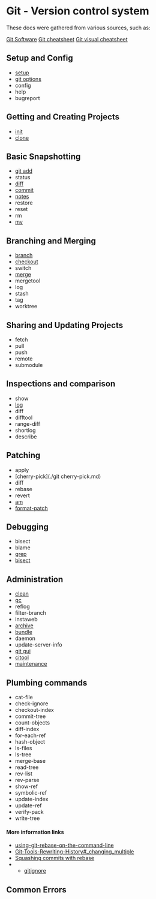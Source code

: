 # Git - Version control system

These docs were gathered from various sources, such as:

[Git Software](https://git-scm.com/)
[Git cheatsheet](https://training.github.com/)
[Git visual cheatsheet](https://ndpsoftware.com/git-cheatsheet.html)

## Setup and Config

- [setup](./setupgit.md)
- [git options](./git-options.md)
- config
- help
- bugreport

## Getting and Creating Projects

- [init](./git-init.md)
- [clone](https://git-scm.com/docs/git-clone)

## Basic Snapshotting

- [git add](./git-add.md)
- status
- [diff](./git-diff.md)
- [commit](./git-commit.md)
- [notes](/.git-notes.md)
- restore
- reset
- rm
- [mv](./git-mv.md)

## Branching and Merging

- [branch](./git-branch.md)
- [checkout](./git-checkout.md)
- switch
- [merge](./git-merge.md)
- mergetool
- log
- stash
- tag
- worktree

## Sharing and Updating Projects

- fetch
- pull
- push
- remote
- submodule

## Inspections and comparison

- show
- [log](./git-log.md)
- diff
- difftool
- range-diff
- shortlog
- describe

## Patching

- apply
- [cherry-pick](./git cherry-pick.md)
- diff
- rebase
- revert
- [am](git-am.md)
- [format-patch](./git-format-patch.md)

## Debugging

- bisect
- blame
- [grep](./git-grep.md)
- [bisect](./git-bisect.md)

## Administration

- [clean](https://git-scm.com/docs/git-clean)
- [gc](./git-gc.md)
- reflog
- filter-branch
- instaweb
- [archive](./git-archive.md)
- [bundle](./git-bundle.md)
- daemon
- update-server-info
- [git gui](https://git-scm.com/docs/git-gui)
- [citool](https://git-scm.com/docs/git-citool)
- [maintenance](./git-maintenance.md)

## Plumbing commands

- cat-file
- check-ignore
- checkout-index
- commit-tree
- count-objects
- diff-index
- for-each-ref
- hash-object
- ls-files
- ls-tree
- merge-base
- read-tree
- rev-list
- rev-parse
- show-ref
- symbolic-ref
- update-index
- update-ref
- verify-pack
- write-tree

#### More information links

- [using-git-rebase-on-the-command-line](https://docs.github.com/en/get-started/using-git/using-git-rebase-on-the-command-line)
- [Git-Tools-Rewriting-History#\_changing_multiple](https://git-scm.com/book/en/v2/Git-Tools-Rewriting-History#_changing_multiple)
- [Squashing commits with rebase](https://gitready.com/advanced/2009/02/10/squashing-commits-with-rebase.html)
- - [gitignore](https://git-scm.com/docs/gitignore)

## Common Errors
